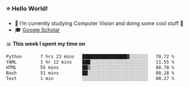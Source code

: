 ### ⭐️ Hello World!

<!--
**hologerry/hologerry** is a ✨ _special_ ✨ repository because its `README.md` (this file) appears on your GitHub profile.

Here are some ideas to get you started:

- 🔭 I’m currently working and studying on Computer Vision
- 🌱 I’m currently learning at Peking University
- 💬 Ask me about 
- 📫 How to reach me: E-mail
- 😄 Pronouns: he/his
- ⚡ Fun fact: Music is the Power
-->


- 🔭 I’m currently studying Computer Vision and doing some cool stuff 🤖
- 🎓 [Google Scholar](https://scholar.google.com/citations?user=3ykqW9wAAAAJ&hl=en)


📊 **This week I spent my time on**

<!--START_SECTION:waka-->

```txt
Python       7 hrs 23 mins   █████████████████▓░░░░░░░   70.72 %
YAML         1 hr 12 mins    ███░░░░░░░░░░░░░░░░░░░░░░   11.55 %
HTML         55 mins         ██▒░░░░░░░░░░░░░░░░░░░░░░   08.78 %
Bash         51 mins         ██░░░░░░░░░░░░░░░░░░░░░░░   08.28 %
Text         1 min           ░░░░░░░░░░░░░░░░░░░░░░░░░   00.27 %
```

<!--END_SECTION:waka-->
